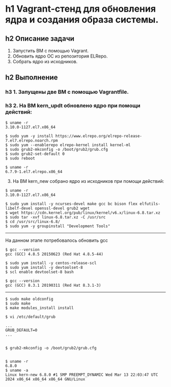 h1 Vagrant-стенд для обновления ядра и создания образа системы.
============================================================================================================


h2 Описание задачи
------------------------------------------------------------------------------------------------------------

1. Запустить ВМ с помощью Vagrant.
2. Обновить ядро ОС из репозитория ELRepo.
3. Собрать ядро из исходников.


h2 Выполнение
------------------------------------------------------------------------------------------------------------

### h3 1. Запущены две ВМ с помощью Vagrantfile.
### h3 2. На ВМ kern_updt обновлено ядро при помощи действий:

```console
$ uname -r
3.10.0-1127.el7.x86_64

$ sudo yum -y install https://www.elrepo.org/elrepo-release-7.el7.elrepo.noarch.rpm
$ sudo yum --enablerepo elrepo-kernel install kernel-ml
$ sudo grub2-mkconfig -o /boot/grub2/grub.cfg
$ sudo grub2-set-default 0
$ sudo reboot

$ uname -r
6.7.9-1.el7.elrepo.x86_64
```

3. На ВМ kern_new собрано ядро из исходников при помощи действий:

```console
$ uname -r
3.10.0-1127.el7.x86_64

$ sudo yum install -y ncurses-devel make gcc bc bison flex elfutils-libelf-devel openssl-devel grub2 wget
$ wget https://cdn.kernel.org/pub/linux/kernel/v6.x/linux-6.8.tar.xz
$ sudo tar -xvf linux-6.8.tar.xz -C /usr/src
$ cd /usr/src/linux-6.8/
$ sudo yum -y groupinstall "Development Tools"
```

------------------------------------------------------------------------------------------------------------
На данном этапе потребовалось обновить gcc

```console
$ gcc --version
gcc (GCC) 4.8.5 20150623 (Red Hat 4.8.5-44)

$ sudo yum install -y centos-release-scl 
$ sudo yum install -y devtoolset-8
$ scl enable devtoolset-8 bash

$ gcc --version
gcc (GCC) 8.3.1 20190311 (Red Hat 8.3.1-3)
```
------------------------------------------------------------------------------------------------------------

```console
$ sudo make oldconfig
$ sudo make
$ make modules_install install

$ vi /etc/default/grub

...
GRUB_DEFAULT=0
...


$ grub2-mkconfig -o /boot/grub2/grub.cfg


$ uname -r
6.8.0
$ uname -a
Linux kern-new 6.8.0 #1 SMP PREEMPT_DYNAMIC Wed Mar 13 22:03:47 UTC 2024 x86_64 x86_64 x86_64 GNU/Linux
```